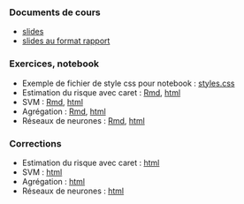 ### Documents de cours

- [slides](https://lrouviere.github.io/ml_lecture/cours.pdf)
- [slides au format rapport](https://lrouviere.github.io/ml_lecture/cours_article.pdf)

### Exercices, notebook

- Exemple de fichier de style css pour notebook : [styles.css](https://lrouviere.github.io/ml_lecture/styles.css)
- Estimation du risque avec caret : [Rmd](https://lrouviere.github.io/ml_lecture/sujet_est_risque_caret.Rmd), [html](https://lrouviere.github.io/ml_lecture/sujet_est_risque_caret.nb.html)
- SVM : [Rmd](https://lrouviere.github.io/ml_lecture/sujet_svm.Rmd), [html](https://lrouviere.github.io/ml_lecture/sujet_svm.nb.html)
- Agrégation : [Rmd](https://lrouviere.github.io/ml_lecture/agregation.Rmd), [html](https://lrouviere.github.io/ml_lecture/agregation.nb.html)
- Réseaux de neurones : [Rmd](https://lrouviere.github.io/ml_lecture/sujet_reseau_neurones.Rmd), [html](https://lrouviere.github.io/ml_lecture/sujet_reseau_neurones.nb.html)


### Corrections

- Estimation du risque avec caret : [html](https://lrouviere.github.io/ml_lecture/sujet_est_risque_caret.html)
- SVM : [html](https://lrouviere.github.io/ml_lecture/sujet_svm.html)
- Agrégation : [html](https://www.dropbox.com/s/xex4s54nuhgpg7p/agregation.html?dl=0)
- Réseaux de neurones : [html](https://lrouviere.github.io/ml_lecture/sujet_reseau_neurones.html)
